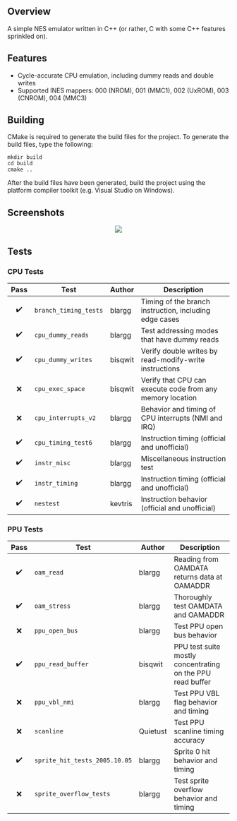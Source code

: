 ## Overview

A simple NES emulator written in C++ (or rather, C with some C++ features sprinkled on).

## Features

* Cycle-accurate CPU emulation, including dummy reads and double writes
* Supported INES mappers: 000 (NROM), 001 (MMC1), 002 (UxROM), 003 (CNROM), 004 (MMC3)

## Building

CMake is required to generate the build files for the project. To generate the build files, type the following:

```
mkdir build
cd build
cmake ..
```

After the build files have been generated, build the project using the platform compiler toolkit (e.g. Visual Studio on Windows).

## Screenshots

<p align="center">
    <img src="https://samukallio.net/nes/screenshots.png">
</p>

## Tests

### CPU Tests

| Pass               | Test                  | Author  | Description                                                |
| :----------------: | --------------------- | ------- | ---------------------------------------------------------- |
| :heavy_check_mark: | `branch_timing_tests` | blargg  | Timing of the branch instruction, including edge cases     |
| :heavy_check_mark: | `cpu_dummy_reads`     | blargg  | Test addressing modes that have dummy reads                |
| :heavy_check_mark: | `cpu_dummy_writes`    | bisqwit | Verify double writes by read-modify-write instructions     |
| :x:                | `cpu_exec_space`      | bisqwit | Verify that CPU can execute code from any memory location  |
| :x:                | `cpu_interrupts_v2`   | blargg  | Behavior and timing of CPU interrupts (NMI and IRQ)        |
| :heavy_check_mark: | `cpu_timing_test6`    | blargg  | Instruction timing (official and unofficial)               |
| :heavy_check_mark: | `instr_misc`          | blargg  | Miscellaneous instruction test                             |
| :heavy_check_mark: | `instr_timing`        | blargg  | Instruction timing (official and unofficial)               |
| :heavy_check_mark: | `nestest`             | kevtris | Instruction behavior (official and unofficial)             |

### PPU Tests

| Pass               | Test                          | Author   | Description                                                |
| :----------------: | ----------------------------- | -------- | ---------------------------------------------------------- |
| :heavy_check_mark: | `oam_read`                    | blargg   | Reading from OAMDATA returns data at OAMADDR               |
| :heavy_check_mark: | `oam_stress`                  | blargg   | Thoroughly test OAMDATA and OAMADDR                        |
| :x:                | `ppu_open_bus`                | blargg   | Test PPU open bus behavior                                 |
| :heavy_check_mark: | `ppu_read_buffer`             | bisqwit  | PPU test suite mostly concentrating on the PPU read buffer |
| :x:                | `ppu_vbl_nmi`                 | blargg   | Test PPU VBL flag behavior and timing                      |
| :x:                | `scanline`                    | Quietust | Test PPU scanline timing accuracy                          |
| :heavy_check_mark: | `sprite_hit_tests_2005.10.05` | blargg   | Sprite 0 hit behavior and timing                           |
| :x:                | `sprite_overflow_tests`       | blargg   | Test sprite overflow behavior and timing                   |
